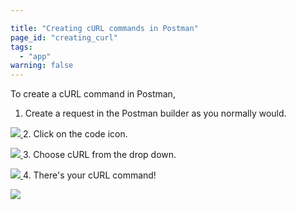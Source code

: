 ```yaml
---

title: "Creating cURL commands in Postman"
page_id: "creating_curl"
tags: 
  - "app"
warning: false
---
```


To create a cURL command in Postman,

1. Create a request in the Postman builder as you normally would.

[![](https://www.getpostman.com/img/v2/docs/creating_curl/creating_curl_1.png)
][0]
2. 
Click on the code icon.

[![](https://www.getpostman.com/img/v2/docs/creating_curl/creating_curl_2.png)
][1]
3. 
Choose cURL from the drop down.

[![](https://www.getpostman.com/img/v2/docs/creating_curl/creating_curl_3.png)
][2]
4. 
There's your cURL command!

[![](https://www.getpostman.com/img/v2/docs/creating_curl/creating_curl_4.png)
][3]


[0]: https://www.getpostman.com/img/v2/docs/creating_curl/creating_curl_1.png
[1]: https://www.getpostman.com/img/v2/docs/creating_curl/creating_curl_2.png
[2]: https://www.getpostman.com/img/v2/docs/creating_curl/creating_curl_3.png
[3]: https://www.getpostman.com/img/v2/docs/creating_curl/creating_curl_4.png

